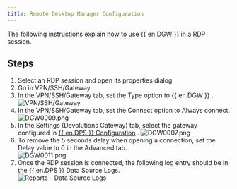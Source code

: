 ```yaml
---
title: Remote Desktop Manager Configuration
---
```

The following instructions explain how to use {{ en.DGW }} in a RDP session. 

## Steps 

1. Select an RDP session and open its properties dialog. 
1. Go in VPN/SSH/Gateway 
1. In the VPN/SSH/Gateway tab, set the Type option to {{ en.DGW }} .  
![VPN/SSH/Gateway](/img/en/server/DGW0008.png) 
1. In the VPN/SSH/Gateway tab, set the Connect option to Always connect.  
![DGW0009.png](/img/en/server/DGW0009.png) 
1. In the Settings (Devolutions Gateway) tab, select the gateway configured in [{{ en.DPS }} Configuration](/server/dgw/server-configuration/) . 
![DGW0007.png](/img/en/server/DGW0007.png) 
1. To remove the 5 seconds delay when opening a connection, set the Delay value to 0 in the Advanced tab.  
![DGW0011.png](/img/en/server/DGW0011.png) 
1. Once the RDP session is connected, the following log entry should be in the {{ en.DPS }} Data Source Logs.  
![Reports – Data Source Logs](/img/en/server/DGW0010.png) 

